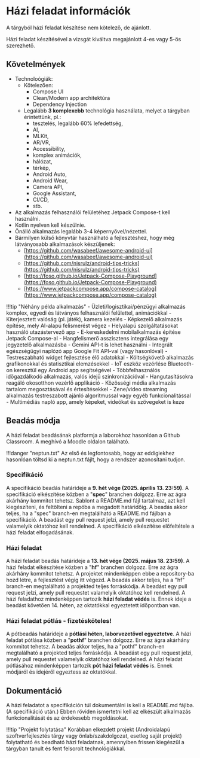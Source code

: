 # Házi feladat információk

A tárgyból házi feladat készítése nem kötelező, de ajánlott.
 
Házi feladat készítésével a vizsgát kiváltva megajánlott 4-es vagy 5-ös szerezhető. 

## Követelmények

-	Technoloógiák:
	-	Kötelezően:
		-	Compose UI
		-	Clean/Modern app architektúra
		-	Dependency Injection
	-	Legalább **3 komplexebb** technológia használata, melyet a tárgyban érintettünk, pl.:
		-	tesztelés, legalább 60% lefedettség,
		-	AI,
		-	MLKit,
		-	AR/VR,
		-	Accessibility,
		-	komplex animációk,
		-	hálózat,
		-	térkép,
		-	Android Auto,
		-	Android Wear,
		-	Camera API,
		-	Google Assistant,
		-	CI/CD,
		-	stb.
-	Az alkalmazás felhasználói felületéhez Jetpack Compose-t kell használni.
-	Kotlin nyelven kell készülnie.
-	Önálló alkalmazás legalább 3-4 képernyővel/nézettel.
-	Bármilyen külső könyvtár használható a fejlesztéshez, hogy még látványosabb alkalmazások készüljenek:
	-	[https://github.com/wasabeef/awesome-android-ui](https://github.com/wasabeef/awesome-android-ui)
	-	[https://github.com/nisrulz/android-tips-tricks](https://github.com/nisrulz/android-tips-tricks)
	-	[https://foso.github.io/Jetpack-Compose-Playground](https://foso.github.io/Jetpack-Compose-Playground)
	-	[https://www.jetpackcompose.app/compose-catalog](https://www.jetpackcompose.app/compose-catalog)


!!!tip "Néhány példa alkalmazás"
	-	Üzleti/logisztikai/pénzügyi alkalmazás komplex, egyedi és látványos felhasználói felülettel, animációkkal
	-	Kiterjesztett valóság (pl. játék), kamera kezelés
	-	Képkezelő alkalmazás építése, mely AI-alapú felismerést végez
	-	Helyalapú szolgáltatásokat használó utazástervező app
	-	E-kereskedelmi mobilalkalmazás építése Jetpack Compose-al
	-	Hangfelismerő asszisztens integrálása egy jegyzetelő alkalmazásba
		-	Gemini API-t is lehet használni
	-	Integrált egészségügyi naplózó app Google Fit API-val (vagy hasonlóval)
	-	Testreszabható widget fejlesztése élő adatokkal
	-	Költségkövető alkalmazás grafikonokkal és statisztikai elemzésekkel
	-	IoT eszköz vezérlése Bluetooth-on keresztül egy Android app segítségével
	-	Többfelhasználós időgazdálkodó alkalmazás, valós idejű szinkronizációval
	-	Hangutasításokra reagáló okosotthon vezérlő applikáció
	-	Közösségi média alkalmazás tartalom megosztásával és értesítésekkel
	-	Zene/video streaming alkalmazás testreszabott ajánló algoritmussal vagy egyéb funkcionalitással
	-	Multimédiás napló app, amely képeket, videókat és szövegeket is keze

## Beadás módja

A házi feladat beadásának platformja a laborokhoz hasonlóan a Github Classroom. A meghívó a Moodle oldalon található.

!!!danger "neptun.txt"
	Az első és legfontosabb, hogy az eddigiekhez hasonlóan töltsd ki a neptun.txt fájlt, hogy a rendszer azonosítani tudjon.

### Specifikáció

A specifikáció beadás határideje a **9. hét vége (2025. április 13. 23:59)**.
A specifikáció elkészítése közben a "**spec**" branchen dolgozz. Erre az ágra akárhány kommitot tehetsz.
Sablont a README.md fájl tartalmaz, azt kell kiegészíteni, és feltölteni a repóba a megadott határidőig.
A beadás akkor teljes, ha a "spec" branch-en megtalálható a README.md fájlban a specifikáció. A beadást egy pull request jelzi, amely pull requestet valamelyik oktatóhoz kell rendelned.
A specifikáció elkészítése előfeltétele a házi feladat elfogadásának.

### Házi feladat

A házi feladat beadás határideje a **13. hét vége (2025. május 18. 23:59)**.
A házi feladat elkészítése közben a "**hf**" branchen dolgozz. Erre az ágra akárhány kommitot tehetsz. 
A projektet mindenképpen ebbe a repository-ba hozd létre, a fejlesztést végig itt végezd.
A beadás akkor teljes, ha a "hf" branch-en megtalálható a projekted teljes forráskódja. A beadást egy pull request jelzi, amely pull requestet valamelyik oktatóhoz kell rendelned.
A házi feladathoz mindenképpen tartozik **házi feladat védés** is. Ennek ideje a beadást követően 14. héten, az oktatókkal egyeztetett időpontban van.

### Házi feladat pótlás - fizetésköteles!

A pótbeadás határideje a **pótlási héten, laborvezetővel egyeztetve**.
A házi feladat pótlása közben a "**pothf**" branchen dolgozz. Erre az ágra akárhány kommitot tehetsz. 
A beadás akkor teljes, ha a "pothf" branch-en megtalálható a projekted teljes forráskódja. A beadást egy pull request jelzi, amely pull requestet valamelyik oktatóhoz kell rendelned.
A házi feladat pótlásához mindenképpen tartozik **pót házi feladat védés** is. Ennek módjáról és idejéről egyeztess az oktatókkal.

## Dokumentáció

A házi feladatot a specifikáción túl dokumentálni is kell a README.md fájlba. (A specifikáció után.) Ebben röviden ismertetni kell az elkészült alkalmazás funkcionalitását és az érdekesebb megoldásokat.

!!!tip "Projekt folytatása"
	Korábban elkezdett projekt (Androidalapú szoftverfejlesztés tárgy vagy önlab/szakdolgozat, esetleg saját projekt) folytatható és beadható házi feladatnak, amennyiben frissen kiegészül a tárgyban tanult és fent felsorolt technológiákkal.
